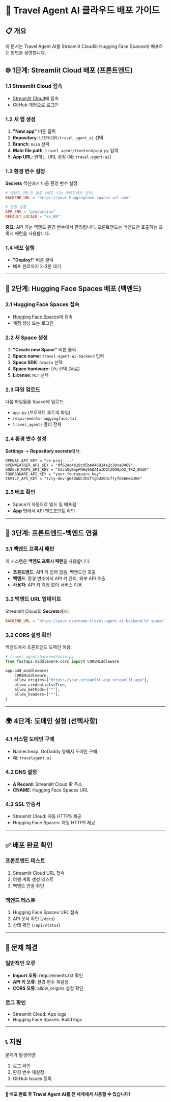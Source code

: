 # 🚀 Travel Agent AI 클라우드 배포 가이드

## 📋 개요
이 문서는 Travel Agent AI를 Streamlit Cloud와 Hugging Face Spaces에 배포하는 방법을 설명합니다.

## 🌐 **1단계: Streamlit Cloud 배포 (프론트엔드)**

### 1.1 Streamlit Cloud 접속
- [Streamlit Cloud](https://share.streamlit.io/)에 접속
- GitHub 계정으로 로그인

### 1.2 새 앱 생성
1. **"New app"** 버튼 클릭
2. **Repository**: `LEEYH205/travel_agent_ai` 선택
3. **Branch**: `main` 선택
4. **Main file path**: `travel_agent/frontend/app.py` 입력
5. **App URL**: 원하는 URL 설정 (예: `travel-agent-ai`)

### 1.3 환경 변수 설정
**Secrets** 섹션에서 다음 환경 변수 설정:

```toml
# 백엔드 URL만 설정 (API 키는 백엔드에서 관리)
BACKEND_URL = "https://your-huggingface-spaces-url.com"

# 환경 설정
APP_ENV = "production"
DEFAULT_LOCALE = "ko_KR"
```

**중요**: API 키는 백엔드 환경 변수에서 관리됩니다. 프론트엔드는 백엔드만 호출하는 프록시 패턴을 사용합니다.

### 1.4 배포 실행
- **"Deploy!"** 버튼 클릭
- 배포 완료까지 2-3분 대기

---

## 🤗 **2단계: Hugging Face Spaces 배포 (백엔드)**

### 2.1 Hugging Face Spaces 접속
- [Hugging Face Spaces](https://huggingface.co/spaces)에 접속
- 계정 생성 또는 로그인

### 2.2 새 Space 생성
1. **"Create new Space"** 버튼 클릭
2. **Space name**: `travel-agent-ai-backend` 입력
3. **Space SDK**: `Gradio` 선택
4. **Space hardware**: `CPU` 선택 (무료)
5. **License**: `MIT` 선택

### 2.3 파일 업로드
다음 파일들을 Space에 업로드:
- `app.py` (프로젝트 루트의 파일)
- `requirements-huggingface.txt`
- `travel_agent/` 폴더 전체

### 2.4 환경 변수 설정
**Settings** → **Repository secrets**에서:
```
OPENAI_API_KEY = "sk-proj-..."
OPENWEATHER_API_KEY = "df624c4b28cd5be046824a2c38ce8469"
GOOGLE_MAPS_API_KEY = "AIzaSyBepFNHq9AQAIuIDQl2DO0pQ2_TKZ_BUdE"
FOURSQUARE_API_KEY = "your_foursquare_key"
TAVILY_API_KEY = "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"
```

### 2.5 배포 확인
- Space가 자동으로 빌드 및 배포됨
- **App** 탭에서 API 엔드포인트 확인

---

## 🔗 **3단계: 프론트엔드-백엔드 연결**

### 3.1 백엔드 프록시 패턴
이 시스템은 **백엔드 프록시 패턴**을 사용합니다:

- **프론트엔드**: API 키 입력 없음, 백엔드만 호출
- **백엔드**: 환경 변수에서 API 키 관리, 외부 API 호출
- **사용자**: API 키 걱정 없이 서비스 이용

### 3.2 백엔드 URL 업데이트
Streamlit Cloud의 **Secrets**에서:
```toml
BACKEND_URL = "https://your-username-travel-agent-ai-backend.hf.space"
```

### 3.2 CORS 설정 확인
백엔드에서 프론트엔드 도메인 허용:
```python
# travel_agent/backend/main.py
from fastapi.middleware.cors import CORSMiddleware

app.add_middleware(
    CORSMiddleware,
    allow_origins=["https://your-streamlit-app.streamlit.app"],
    allow_credentials=True,
    allow_methods=["*"],
    allow_headers=["*"],
)
```

---

## 🌍 **4단계: 도메인 설정 (선택사항)**

### 4.1 커스텀 도메인 구매
- Namecheap, GoDaddy 등에서 도메인 구매
- 예: `travelagent.ai`

### 4.2 DNS 설정
- **A Record**: Streamlit Cloud IP 주소
- **CNAME**: Hugging Face Spaces URL

### 4.3 SSL 인증서
- Streamlit Cloud: 자동 HTTPS 제공
- Hugging Face Spaces: 자동 HTTPS 제공

---

## ✅ **배포 완료 확인**

### 프론트엔드 테스트
1. Streamlit Cloud URL 접속
2. 여행 계획 생성 테스트
3. 백엔드 연결 확인

### 백엔드 테스트
1. Hugging Face Spaces URL 접속
2. API 문서 확인 (`/docs`)
3. 상태 확인 (`/api/status`)

---

## 🚨 **문제 해결**

### 일반적인 오류
- **Import 오류**: requirements.txt 확인
- **API 키 오류**: 환경 변수 재설정
- **CORS 오류**: allow_origins 설정 확인

### 로그 확인
- Streamlit Cloud: App logs
- Hugging Face Spaces: Build logs

---

## 📞 **지원**

문제가 발생하면:
1. 로그 확인
2. 환경 변수 재설정
3. GitHub Issues 등록

---

**🎉 배포 완료 후 Travel Agent AI를 전 세계에서 사용할 수 있습니다!**

